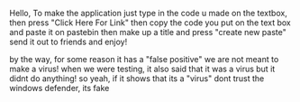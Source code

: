 Hello, To make the application just type in the code u made on the textbox, then press "Click Here For Link" then copy the code you put on the text box and paste it on pastebin then make up a title and press "create new paste" send it out to friends and enjoy!

by the way, for some reason it has a "false positive" we are not meant to make a virus! when we were testing, it also said that it was a virus but it didnt do anything!
so yeah, if it shows that its a "virus" dont trust the windows defender, its fake
